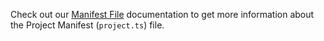 Check out our [Manifest File](../../build/manifest/chain-specific/near.md) documentation to get more information about the Project Manifest (`project.ts`) file.

